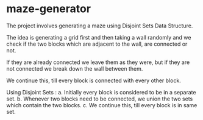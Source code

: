 # maze-generator

The project involves generating a maze using Disjoint Sets Data Structure.

The idea is generating a grid first and then taking a wall randomly 
and we check if the two blocks which are adjacent to the wall, are connected or not.

If they are already connected we leave them as they were, but if they are not connected we break down the wall between them.
 
We continue this, till every block is connected with every other block.

Using Disjoint Sets :
  a. Initially every block is considered to be in a separate set.
  b. Whenever two blocks need to be connected, we union the two sets which contain the two blocks.
  c. We continue this, till every block is in same set.
  
  
